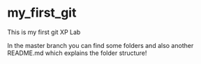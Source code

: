 # my_first_git
This is my first git XP Lab

In the master branch you can find some folders and also another README.md which explains the folder structure!
